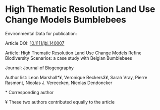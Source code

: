 # High Thematic Resolution Land Use Change Models Bumblebees
Environmental Data for publication: 


Article DOI: [10.1111/jbi.140007](10.1111/jbi.140007)

Article: High Thematic Resolution Land Use Change Models Refine Biodiversity Scenarios: a case study with Belgian Bumblebees

Journal: Journal of Biogeography


Author list: Leon Marshall\*¥, Veronique Beckers3¥, Sarah Vray, Pierre Rasmont, Nicolas J. Vereecken, Nicolas Dendoncker

\* Corresponding author

¥ These two authors contributed equally to the article
